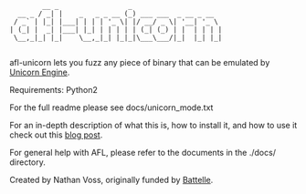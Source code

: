 ```
        __ _                 _                      
  __ _ / _| |    _   _ _ __ (_) ___ ___  _ __ _ __  
 / _` | |_| |___| | | | '_ \| |/ __/ _ \| '__| '_ \ 
| (_| |  _| |___| |_| | | | | | (_| (_) | |  | | | |
 \__,_|_| |_|    \__,_|_| |_|_|\___\___/|_|  |_| |_|
                                                      
```

afl-unicorn lets you fuzz any piece of binary that can be emulated by
[Unicorn Engine](http://www.unicorn-engine.org/). 

Requirements: Python2

For the full readme please see docs/unicorn_mode.txt

For an in-depth description of what this is, how to install it, and how to use
it check out this [blog post](https://medium.com/@njvoss299/afl-unicorn-fuzzing-arbitrary-binary-code-563ca28936bf).

For general help with AFL, please refer to the documents in the ./docs/ directory.

Created by Nathan Voss, originally funded by
[Battelle](https://www.battelle.org/cyber).
